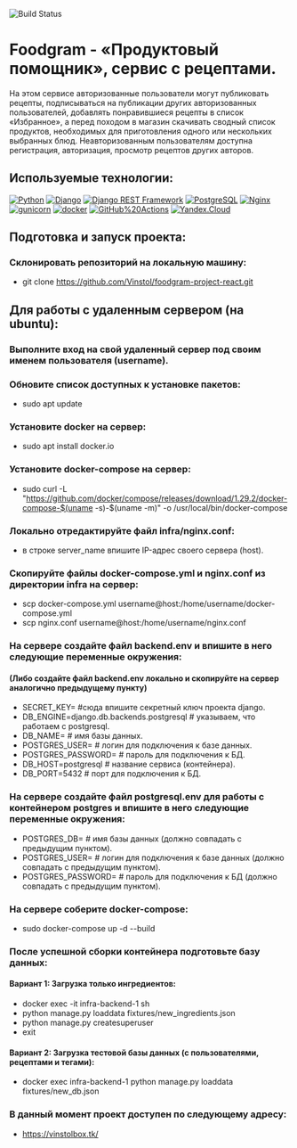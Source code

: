 ![Build Status](https://github.com/Vinstol/foodgram-project-react/actions/workflows/foodgram_workflow.yml/badge.svg?branch=master)

# Foodgram - «Продуктовый помощник», сервис с рецептами.
На этом сервисе авторизованные пользователи могут публиковать рецепты, подписываться на публикации других авторизованных пользователей, добавлять понравившиеся рецепты в список «Избранное», а перед походом в магазин скачивать сводный список продуктов, необходимых для приготовления одного или нескольких выбранных блюд.
Неавторизованным пользователям доступна регистрация, авторизация, просмотр рецептов других авторов.

## Используемые технологии:
[![Python](https://img.shields.io/badge/-Python-464646?style=flat-square&logo=Python)](https://www.python.org/)
[![Django](https://img.shields.io/badge/-Django-464646?style=flat-square&logo=Django)](https://www.djangoproject.com/)
[![Django REST Framework](https://img.shields.io/badge/-Django%20REST%20Framework-464646?style=flat-square&logo=Django%20REST%20Framework)](https://www.django-rest-framework.org/)
[![PostgreSQL](https://img.shields.io/badge/-PostgreSQL-464646?style=flat-square&logo=PostgreSQL)](https://www.postgresql.org/)
[![Nginx](https://img.shields.io/badge/-NGINX-464646?style=flat-square&logo=NGINX)](https://nginx.org/ru/)
[![gunicorn](https://img.shields.io/badge/-gunicorn-464646?style=flat-square&logo=gunicorn)](https://gunicorn.org/)
[![docker](https://img.shields.io/badge/-Docker-464646?style=flat-square&logo=docker)](https://www.docker.com/)
[![GitHub%20Actions](https://img.shields.io/badge/-GitHub%20Actions-464646?style=flat-square&logo=GitHub%20actions)](https://github.com/features/actions)
[![Yandex.Cloud](https://img.shields.io/badge/-Yandex.Cloud-464646?style=flat-square&logo=Yandex.Cloud)](https://cloud.yandex.ru/)

## Подготовка и запуск проекта:
### Склонировать репозиторий на локальную машину:
- git clone https://github.com/Vinstol/foodgram-project-react.git

## Для работы с удаленным сервером (на ubuntu):

### Выполните вход на свой удаленный сервер под своим именем пользователя (username). 
### Обновите список доступных к установке пакетов:
- sudo apt update

### Установите docker на сервер:
- sudo apt install docker.io 

### Установите docker-compose на сервер:
- sudo curl -L "https://github.com/docker/compose/releases/download/1.29.2/docker-compose-$(uname -s)-$(uname -m)" -o /usr/local/bin/docker-compose

### Локально отредактируйте файл infra/nginx.conf: 
- в строке server_name впишите IP-адрес своего сервера (host).

### Скопируйте файлы docker-compose.yml и nginx.conf из директории infra на сервер:
- scp docker-compose.yml username@host:/home/username/docker-compose.yml
- scp nginx.conf username@host:/home/username/nginx.conf

### На сервере создайте файл backend.env и впишите в него следующие переменные окружения:
#### (Либо создайте файл backend.env локально и скопируйте на сервер аналогично предыдущему пункту)

- SECRET_KEY=  #сюда впишите секретный ключ проекта django.
- DB_ENGINE=django.db.backends.postgresql  # указываем, что работаем с postgresql.
- DB_NAME=  # имя базы данных.
- POSTGRES_USER=  # логин для подключения к базе данных.
- POSTGRES_PASSWORD=  # пароль для подключения к БД.
- DB_HOST=postgresql  # название сервиса (контейнера).
- DB_PORT=5432  # порт для подключения к БД.

### На сервере создайте файл postgresql.env для работы с контейнером postgres и впишите в него следующие переменные окружения:

- POSTGRES_DB=  # имя базы данных (должно совпадать с предыдущим пунктом).
- POSTGRES_USER=  # логин для подключения к базе данных (должно совпадать с предыдущим пунктом).
- POSTGRES_PASSWORD= # пароль для подключения к БД (должно совпадать с предыдущим пунктом).

### На сервере соберите docker-compose:
- sudo docker-compose up -d --build

### После успешной сборки контейнера подготовьте базу данных:
#### Вариант 1: Загрузка только ингредиентов:
- docker exec -it infra-backend-1 sh
- python manage.py loaddata fixtures/new_ingredients.json
- python manage.py createsuperuser
- exit

#### Вариант 2: Загрузка тестовой базы данных (с пользователями, рецептами и тегами):
- docker exec infra-backend-1 python manage.py loaddata fixtures/new_db.json

### В данный момент проект доступен по следующему адресу:
- https://vinstolbox.tk/
